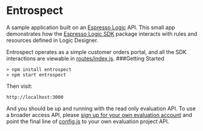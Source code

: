 Entrospect
==========

A sample application built on an [Espresso Logic](http://espressologic.com/) API. This small app demonstrates how the [Espresso Logic SDK](https://www.npmjs.org/package/espressologic) package interacts with rules and resources defined in Logic Designer.

Entrospect operates as a simple customer orders portal, and all the SDK interactions are viewable in [routes/index.js](https://github.com/EspressoLogicCafe/entrospect/blob/master/routes/index.js). 
###Getting Started

    > npm install entrospect
    > npm start entrospect

Then visit:

    http://localhost:3000


And you should be up and running with the read only evaluation API. To use a broader access API, please [sign up for your own evaluation account](http://www.espressologic.com/) and point the final line of [config.js](https://github.com/EspressoLogicCafe/entrospect/blob/master/config.js) to your own evaluation project API.